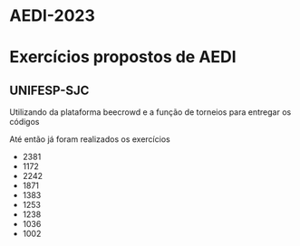 # AEDI-2023
 <h1> Exercícios propostos de AEDI </h1>
  <h2>UNIFESP-SJC</h2>
   <p> Utilizando da plataforma beecrowd e a função de torneios para entregar os códigos <p>
   <p> Até então já foram realizados os exercícios <br> 
   <ul> 
    <li>2381</li>
    <li>1172</li>
    <li>2242</li>
    <li>1871</li>
    <li>1383 </li>
    <li>1253</li>
    <li>1238</li>
    <li>1036</li>
    <li>1002</li>
    </ul>
